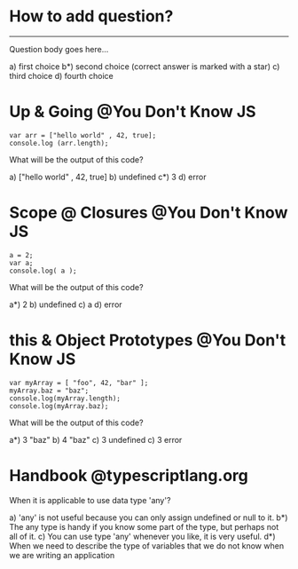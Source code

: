 # How to add question?

---
Question body goes here...

a) first choice
b*) second choice (correct answer is marked with a star)
c) third choice
d) fourth choice

# Up & Going @You Don't Know JS
    var arr = ["hello world" , 42, true];
    console.log (arr.length);

What will be the output of this code?

a) ["hello world" , 42, true]
b) undefined 
c*) 3
d) error


# Scope @ Closures @You Don't Know JS
    a = 2;
    var a;
    console.log( a );

What will be the output of this code?

a*) 2
b) undefined
c) a
d) error


# this & Object Prototypes @You Don't Know JS
    var myArray = [ "foo", 42, "bar" ];
    myArray.baz = "baz";
    console.log(myArray.length);
    console.log(myArray.baz);

What will be the output of this code?

a*) 3
    "baz"
b)  4
    "baz" 
c)  3
    undefined 
c)  3
    error 

# Handbook @typescriptlang.org

When it is applicable to use data type 'any'?

a) 'any' is not useful because you can only assign undefined or null to it.
b*) The any type is handy if you know some part of the type, but perhaps not all of it.
c) You can use type 'any' whenever you like, it is very useful.
d*) When we need to describe the type of variables that we do not know when we are writing an application
